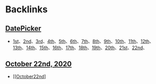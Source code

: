 
# Backlinks
## [DatePicker](<DatePicker.md>)
- [1st](<1st.md>)、[2nd](<2nd.md>)、[3rd](<3rd.md>)、[4th](<4th.md>)、[5th](<5th.md>)、[6th](<6th.md>)、[7th](<7th.md>)、[8th](<8th.md>)、[9th](<9th.md>)、[10th](<10th.md>)、[11th](<11th.md>)、[12th](<12th.md>)、[13th](<13th.md>)、[14th](<14th.md>)、[15th](<15th.md>)、[16th](<16th.md>)、[17th](<17th.md>)、[18th](<18th.md>)、[19th](<19th.md>)、[20th](<20th.md>)、[21st](<21st.md>)、[22nd](<22nd.md>)、

## [October 22nd, 2020](<October 22nd, 2020.md>)
- [[[October](<[[October.md>)[22nd](<22nd.md>)]


